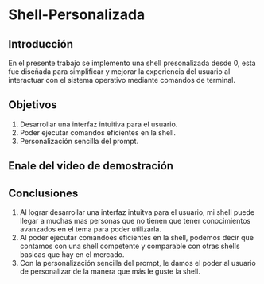 # Shell-Personalizada
## Introducción
En el presente trabajo se implemento una shell presonalizada desde 0, esta fue diseñada para simplificar y mejorar la experiencia del usuario al interactuar con el sistema operativo mediante comandos de terminal.
## Objetivos
1. Desarrollar una interfaz intuitiva para el usuario.
2. Poder ejecutar comandos eficientes en la shell.
3. Personalización sencilla del prompt.
## Enale del video de demostración

## Conclusiones
1. Al lograr desarrollar una interfaz intuitva para el usuario, mi shell puede llegar a muchas mas personas que no tienen que tener conocimientos avanzados en el tema para poder utilizarla.
2. Al poder ejecutar comandoes eficientes en la shell, podemos decir que contamos con una shell competente y comparable con otras shells basicas que hay en el mercado.
3. Con la personalización sencilla del prompt, le damos el poder al usuario de personalizar de la manera que más le guste la shell.
